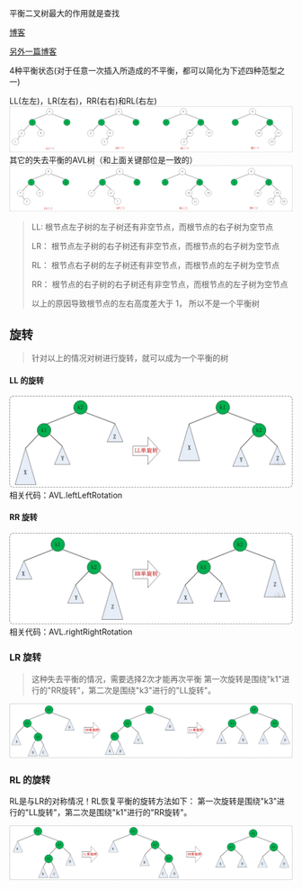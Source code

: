 平衡二叉树最大的作用就是查找

[博客](https://www.cnblogs.com/skywang12345/p/3577479.html)

[另外一篇博客](https://segmentfault.com/a/1190000019101902)

4种平衡状态(对于任意一次插入所造成的不平衡，都可以简化为下述四种范型之一)

LL(左左)，LR(左右)，RR(右右)和RL(右左)
![a](./avlTree.jpg)
其它的失去平衡的AVL树（和上面关键部位是一致的）
![a](avlTree1.jpg)
> LL: 根节点左子树的左子树还有非空节点，而根节点的右子树为空节点
> 
> LR： 根节点左子树的右子树还有非空节点，而根节点的右子树为空节点
>
> RL： 根节点右子树的左子树还有非空节点，而根节点的左子树为空节点
>
> RR： 根节点的右子树的右子树还有非空节点，而根节点的左子树为空节点
>
> 以上的原因导致根节点的左右高度差大于 1， 所以不是一个平衡树

## 旋转

> 针对以上的情况对树进行旋转，就可以成为一个平衡的树

#### LL 的旋转
![a](avlTreeLL.jpg)
相关代码：AVL.leftLeftRotation

#### RR 旋转
![a](avlTreeRR.jpg)
相关代码：AVL.rightRightRotation

### LR 旋转
> 这种失去平衡的情况，需要选择2次才能再次平衡
> 第一次旋转是围绕"k1"进行的"RR旋转"，第二次是围绕"k3"进行的"LL旋转"。

![a](avlTreeLR.jpg)

### RL 的旋转
RL是与LR的对称情况！RL恢复平衡的旋转方法如下：
第一次旋转是围绕"k3"进行的"LL旋转"，第二次是围绕"k1"进行的"RR旋转"。

![a](avlTreeRL.jpg)





